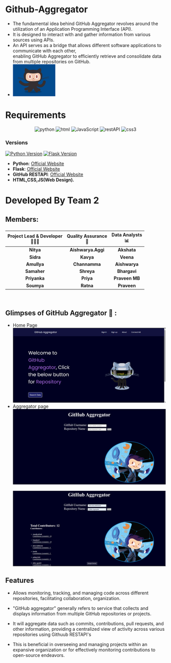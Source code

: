 # Github-Aggregator
- The fundamental idea behind GitHub Aggregator revolves around the utilization of an Application Programming Interface (API).
- It is designed to interact with and gather information from various sources using APIs. 
- An API serves as a bridge that allows different software applications to communicate with each other,<br> enabling GitHub Aggregator to efficiently retrieve and consolidate data from multiple repositories on GitHub.
- 
  ![](https://github.com/AmullyaPatil/Prodevan-intern/blob/main/git1.gif)
# Requirements

<p align="center">
    <img src="https://img.shields.io/badge/Python-yellow?style=for-the-badge&logo=python&logoColor=blue" alt="python" />
    <img src="https://img.shields.io/badge/HTML-orange?style=for-the-badge&logo=html5&logoColor=white" alt="html" />
    <img src="https://img.shields.io/badge/JavaScript-323330?style=for-the-badge&logo=javascript&logoColor=F7DF1E" alt="JavaScript" />
    <img src="https://img.shields.io/badge/Rest_API-02303A?style=for-the-badge&logo=react-router&logoColor=white" alt="restAPI"/>
    <img src="https://img.shields.io/badge/CSS-1572B6?style=for-the-badge&logo=css3&logoColor=white" alt="css3"/>   

</p>

### Versions

[![Python Version](https://img.shields.io/badge/Python-3.12.0-yellow.svg)](https://python.org/)
[![Flask Version](https://img.shields.io/badge/Flask-3.12.0-blue.svg)](https://pypi.org/)

- **Python**: [Official Website](https://python.org/)
- **Flask**: [Official Website](https://pypi.org/)
- **GitHub RESTAPI**: [Official Website](https://docs.github.com/en/rest/guides/getting-started-with-the-rest-api)
- **HTML,CSS,JS(Web Design).**<br>
    
# Developed By Team 2

## Members:
###
| **Project Lead & Developer<br>👩🏻‍💻** | **Quality Assurance<br>🔎** | **Data Analysts<br> 📊**|
| :-------------: | :-------------: | :-------------: |
|  **Nitya**  |  **Aishwarya.Aggi**   | **Akshata**  |
| **Sidra**  |  **Kavya** | **Veena**  |
|**Amullya**  | **Channamma** | **Aishwarya**  |
| **Samaher**  | **Shreya**  | **Bhargavi**  |
| **Priyanka**  | **Priya**  | **Praveen MB**  |
| **Soumya**  | **Ratna**  | **Praveen**  |
<br>

## Glimpses of GitHub Aggregator 🙈 :

 

- Home Page
 ![home](https://github.com/AmullyaPatil/Github-Aggregator/blob/main/home%20pg.png)
- Aggregator page
  ![aggregator](https://github.com/AmullyaPatil/Github-Aggregator/blob/main/aggregator.png)
  <br><br>![aggregator](https://github.com/AmullyaPatil/Github-Aggregator/blob/main/aggregator%20result.png)
  

  
## Features

- Allows monitoring, tracking, and managing code across different repositories, facilitating collaboration, organization.
  
- "GitHub aggregator" generally refers to service that collects and displays information from multiple GitHub repositories or projects.
- It will aggregate data such as commits, contributions, pull requests, and other information, providing a centralized view of activity across various repositories using 
  Githuub RESTAPI's
- This is beneficial in overseeing and managing projects within an expansive organization or for effectively monitoring contributions to open-source endeavors.


